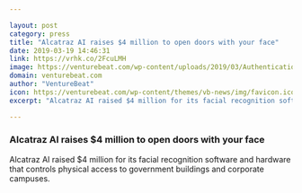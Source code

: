 ```yaml
---

layout: post
category: press
title: "Alcatraz AI raises $4 million to open doors with your face"
date: 2019-03-19 14:46:31
link: https://vrhk.co/2FcuLMH
image: https://venturebeat.com/wp-content/uploads/2019/03/Authentication.jpg?w=1200&strip=all
domain: venturebeat.com
author: "VentureBeat"
icon: https://venturebeat.com/wp-content/themes/vb-news/img/favicon.ico
excerpt: "Alcatraz AI raised $4 million for its facial recognition software and hardware that controls physical access to government buildings and corporate campuses."

---
```


### Alcatraz AI raises $4 million to open doors with your face

Alcatraz AI raised $4 million for its facial recognition software and hardware that controls physical access to government buildings and corporate campuses.
